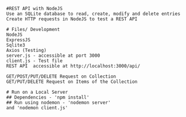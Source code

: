 
    #REST API with NodeJS
    Use an SQLite database to read, create, modify and delete entries
    Create HTTP requests in NodeJS to test a REST API
    
    # Files/ Development 
    NodeJS
    ExpressJS
    Sqlite3
    Axios (Testing)
    server.js - accessible at port 3000
    client.js - Test file
    REST API  accessible at http://localhost:3000/api/
    
    GET/POST/PUT/DELETE Request on Collection
    GET/PUT/DELETE Request on Items of the Collection
    
    # Run on a Local Server
    ## Dependencies - 'npm install'
    ## Run using nodemon - 'nodemon server'
    and 'nodemon client.js'
    
    
    

